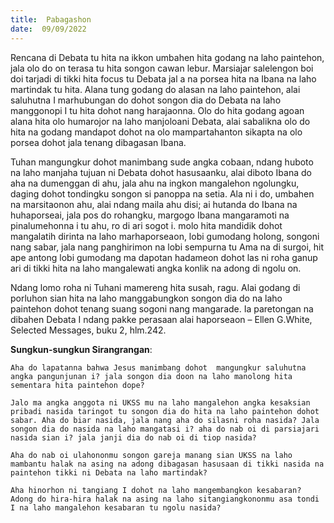 ```yaml
---
title:  Pabagashon
date:  09/09/2022
---
```


Rencana di Debata tu hita na ikkon  umbahen hita godang  na laho paintehon, jala olo do on terasa tu hita songon cawan lebur. Marsiajar salelengon  boi doi tarjadi di tikki hita focus tu Debata jal a na porsea hita na Ibana na laho martindak tu hita. Alana tung godang do alasan  na laho  paintehon, alai saluhutna I marhubungan do dohot songon dia do Debata na laho  manggonopi I tu hita dohot nang harajaonna. Olo do hita godang  agoan alana hita olo humarojor na laho manjoloani Debata, alai sabalikna olo do hita na godang  mandapot dohot na olo mampartahanton sikapta na olo porsea dohot jala tenang dibagasan Ibana.

Tuhan mangungkur dohot manimbang sude angka cobaan, ndang  huboto na laho manjaha tujuan ni Debata dohot hasusaanku, alai diboto Ibana do aha na dumenggan di ahu, jala ahu na ingkon  mangalehon  ngolungku, daging dohot  tondingku songon si panoppa na setia. Ala ni i do, umbahen na marsitaonon ahu, alai ndang maila ahu disi; ai hutanda do Ibana na huhaporseai, jala pos do rohangku, margogo Ibana mangaramoti na pinalumehonna i tu ahu, ro di ari sogot i. molo hita mandidik dohot mangalatih dirinta na laho marhaporseaon, lobi gumodang holong, songoni nang sabar, jala nang panghirimon na lobi sempurna tu Ama na di surgoi, hit ape antong lobi gumodang ma dapotan hadameon dohot las ni roha ganup ari di tikki hita na laho mangalewati angka konlik na adong di ngolu on.

Ndang lomo roha ni Tuhani mamereng hita susah, ragu. Alai godang di porluhon sian hita na laho manggabungkon songon dia do na laho paintehon dohot tenang  suang sogoni nang mangarade. Ia  paretongan na dibahen Debata I ndang  pakke perasaan alai haporseaon – Ellen G.White, Selected Messages, buku 2, hlm.242.

**Sungkun-sungkun Sirangrangan**:

`Aha do lapatanna bahwa Jesus manimbang dohot  mangungkur saluhutna angka pangunjunan i? jala songon dia doon na laho manolong hita sementara hita paintehon dope?`

`Jalo ma angka anggota ni UKSS mu na laho mangalehon angka kesaksian pribadi nasida taringot tu songon dia do hita na laho paintehon dohot sabar. Aha do biar nasida, jala nang aha do silasni roha nasida? Jala songon dia do nasida na laho mangatasi i? aha do nab oi di parsiajari nasida sian i? jala janji dia do nab oi di tiop nasida?`

`Aha do nab oi ulahononmu songon gareja manang sian UKSS na laho mambantu halak na asing na adong dibagasan hasusaan di tikki nasida na paintehon tikki ni Debata na laho martindak?`

`Aha hinorhon ni tangiang I dohot na laho mangembangkon kesabaran? Adong do hira-hira halak na asing na laho sitangiangkononmu asa tondi I na laho mangalehon kesabaran tu ngolu nasida?`
